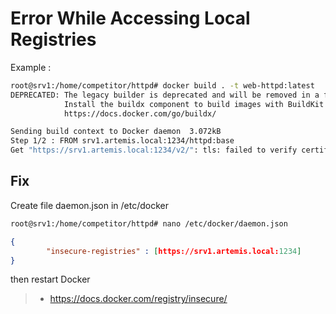 # Error While Accessing Local Registries
Example :
```bash
root@srv1:/home/competitor/httpd# docker build . -t web-httpd:latest
DEPRECATED: The legacy builder is deprecated and will be removed in a future release.
            Install the buildx component to build images with BuildKit:
            https://docs.docker.com/go/buildx/

Sending build context to Docker daemon  3.072kB
Step 1/2 : FROM srv1.artemis.local:1234/httpd:base
Get "https://srv1.artemis.local:1234/v2/": tls: failed to verify certificate: x509: certificate relies on legacy Common Name field, use SANs instead
```
## Fix
Create file daemon.json in /etc/docker
```bash
root@srv1:/home/competitor/httpd# nano /etc/docker/daemon.json
```
```json
{
        "insecure-registries" : [https://srv1.artemis.local:1234]
}
```
then restart Docker
> - https://docs.docker.com/registry/insecure/
